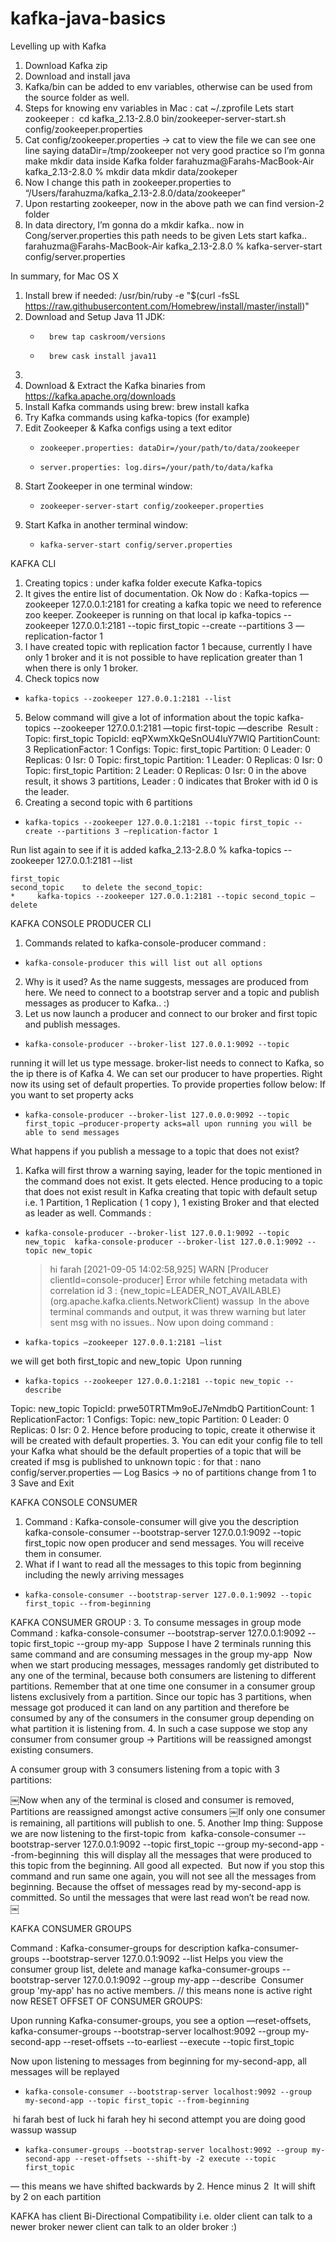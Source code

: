 # kafka-java-basics

Levelling up with Kafka

1. Download Kafka zip
2. Download and install java
3. Kafka/bin can be added to env variables, otherwise can be used from the source folder as well.
4. Steps for knowing env variables in Mac : cat ~/.zprofile
Lets start zookeeper :  cd kafka_2.13-2.8.0 bin/zookeeper-server-start.sh config/zookeeper.properties
1. Cat config/zookeeper.properties -> cat to view the file we can see one line saying dataDir=/tmp/zookeeper not very good practice so I’m gonna make mkdir data inside Kafka folder farahuzma@Farahs-MacBook-Air kafka_2.13-2.8.0 % mkdir data mkdir data/zookeper
2. Now I change this path in zookeeper.properties to “/Users/farahuzma/kafka_2.13-2.8.0/data/zookeeper”
3. Upon restarting zookeeper, now in the above path we can find version-2 folder
4. In data directory, I’m gonna do a mkdir kafka.. now in Cong/server.properties this path needs to be given
Lets start kafka..  farahuzma@Farahs-MacBook-Air kafka_2.13-2.8.0 % kafka-server-start config/server.properties

In summary, for Mac OS X
1. Install brew if needed: /usr/bin/ruby -e "$(curl -fsSL https://raw.githubusercontent.com/Homebrew/install/master/install)" 
2. Download and Setup Java 11 JDK:
    * 		brew tap caskroom/versions
    * 		brew cask install java11
3.   
4. Download & Extract the Kafka binaries from https://kafka.apache.org/downloads
5. Install Kafka commands using brew: brew install kafka
6. Try Kafka commands using kafka-topics (for example)
7. Edit Zookeeper & Kafka configs using a text editor
    *     zookeeper.properties: dataDir=/your/path/to/data/zookeeper
    *     server.properties: log.dirs=/your/path/to/data/kafka 
8. Start Zookeeper in one terminal window: 
    *     zookeeper-server-start config/zookeeper.properties
9. Start Kafka in another terminal window: 
    *     kafka-server-start config/server.properties


KAFKA CLI

1. Creating topics : under kafka folder execute Kafka-topics
2. It gives the entire list of documentation. Ok
Now do : Kafka-topics —zookeeper 127.0.0.1:2181 for creating a kafka topic we need to reference zoo keeper. Zookeeper is running on that local ip kafka-topics --zookeeper 127.0.0.1:2181 --topic first_topic --create --partitions 3 —replication-factor 1
3. I have created topic with replication factor 1 because, currently I have only 1 broker and it is not possible to have replication greater than 1 when there is only 1 broker.
4. Check topics now 
*     kafka-topics --zookeeper 127.0.0.1:2181 --list
5. Below command will give a lot of information about the topic kafka-topics --zookeeper 127.0.0.1:2181 —topic first-topic —describe  Result : Topic: first_topic	TopicId: eqPXwmXkQeSnOU4IuY7WlQ	PartitionCount: 3	ReplicationFactor: 1	Configs: 
	Topic: first_topic	Partition: 0	Leader: 0	Replicas: 0	Isr: 0
	Topic: first_topic	Partition: 1	Leader: 0	Replicas: 0	Isr: 0
	Topic: first_topic	Partition: 2	Leader: 0	Replicas: 0	Isr: 0 in the above result, it shows 3 partitions, Leader : 0 indicates that Broker with id 0 is the leader.
6. Creating a second topic with 6 partitions
*     kafka-topics --zookeeper 127.0.0.1:2181 --topic first_topic --create --partitions 3 —replication-factor 1
Run list again to see if it is added kafka_2.13-2.8.0 % kafka-topics --zookeeper 127.0.0.1:2181 --list                                                            

	first_topic
	second_topic 	to delete the second_topic:
	*     kafka-topics --zookeeper 127.0.0.1:2181 --topic second_topic —delete

KAFKA CONSOLE PRODUCER CLI

1. Commands related to kafka-console-producer command : 
*     kafka-console-producer this will list out all options
2. Why is it used? As the name suggests, messages are produced from here. We need to connect to a bootstrap server and a topic and publish messages as producer to Kafka.. :)
3. Let us now launch a producer and connect to our broker and first topic and publish messages.
*     kafka-console-producer --broker-list 127.0.0.1:9092 --topic 
running it will let us type message. broker-list needs to connect to Kafka, so the ip there is of Kafka
4. We can set our producer to have properties. Right now its using set of default properties. To provide properties follow below: If you want to set property acks
*     kafka-console-producer --broker-list 127.0.0.0:9092 --topic first_topic —producer-property acks=all upon running you will be able to send messages
What happens if you publish a message to a topic that does not exist? 
1. Kafka will first throw a warning saying, leader for the topic mentioned in the command does not exist. It gets elected. Hence producing to a topic that does not exist result in Kafka creating that topic with default setup i.e. 1 Partition, 1 Replication ( 1 copy ), 1 existing Broker and that elected as leader as well. Commands :
*     kafka-console-producer --broker-list 127.0.0.1:9092 --topic new_topic  kafka-console-producer --broker-list 127.0.0.1:9092 --topic new_topic  
	>hi farah
[2021-09-05 14:02:58,925] WARN [Producer clientId=console-producer] Error while fetching metadata 	with correlation id 3 : {new_topic=LEADER_NOT_AVAILABLE} (org.apache.kafka.clients.NetworkClient)
	>wassup 
In the above terminal commands and output, it was threw warning but later sent msg with no issues..
Now upon doing command : 
*     kafka-topics —zookeeper 127.0.0.1:2181 —list
we will get both first_topic and new_topic  Upon running 
*     kafka-topics --zookeeper 127.0.0.1:2181 --topic new_topic --describe
Topic: new_topic	TopicId: prwe50TRTMm9oEJ7eNmdbQ	PartitionCount: 1	ReplicationFactor: 1	Configs: 
Topic: new_topic	Partition: 0	Leader: 0	Replicas: 0	Isr: 0
2. Hence before producing to topic, create it otherwise it will be created with default properties.
3. You can edit your config file to tell your Kafka what should be the default properties of a topic that will be created if msg is published to unknown topic : for that : nano config/server.properties  — Log Basics -> no of partitions change from 1 to 3 Save and Exit

KAFKA CONSOLE CONSUMER

1. Command : Kafka-console-consumer will give you the description kafka-console-consumer --bootstrap-server 127.0.0.1:9092 --topic first_topic now open producer and send messages. You will receive them in consumer.
2. What if I want to read all the messages to this topic from beginning including the newly arriving messages
*     kafka-console-consumer --bootstrap-server 127.0.0.1:9092 --topic first_topic --from-beginning
KAFKA CONSUMER GROUP :
3. To consume messages in group mode Command : kafka-console-consumer --bootstrap-server 127.0.0.1:9092 --topic first_topic --group my-app  Suppose I have 2 terminals running this same command and are consuming messages in the group my-app  Now when we start producing messages, messages randomly get distributed to any one of the terminal, because both consumers are listening to different partitions. Remember that at one time one consumer in a consumer group listens exclusively from a partition. Since our topic has 3 partitions, when message got produced it can land on any partition and therefore be consumed by any of the consumers in the consumer group depending on what partition it is listening from.
4. In such a case suppose we stop any consumer from consumer group -> Partitions will be reassigned amongst existing consumers.

A consumer group with 3 consumers listening from a topic with 3 partitions: 


￼Now when any of the terminal is closed and consumer is removed, Partitions are reassigned amongst active consumers
￼If only one consumer is remaining, all partitions will publish to one.
5. Another Imp thing: Suppose we are now listening to the first-topic from  kafka-console-consumer --bootstrap-server 127.0.0.1:9092 --topic first_topic --group my-second-app --from-beginning  this will display all the messages that were produced to this topic from the beginning. All good all expected.  But now if you stop this command and run same one again, you will not see all the messages from beginning. Because the offset of messages read by my-second-app is committed. So until the messages that were last read won’t be read now.  
￼

KAFKA CONSUMER GROUPS

Command : Kafka-consumer-groups for description kafka-consumer-groups --bootstrap-server 127.0.0.1:9092 --list
Helps you view the consumer group list, delete and manage kafka-consumer-groups --bootstrap-server 127.0.0.1:9092 --group my-app --describe  Consumer group 'my-app' has no active members. // this means none is active right now
RESET OFFSET OF CONSUMER GROUPS:

Upon running Kafka-consumer-groups, you see a option —reset-offsets,   kafka-consumer-groups --bootstrap-server localhost:9092 --group my-second-app --reset-offsets --to-earliest --execute --topic first_topic

Now upon listening to messages from beginning for my-second-app, all messages will be replayed
*     kafka-console-consumer --bootstrap-server localhost:9092 --group my-second-app --topic first_topic --from-beginning
 hi farah
best of luck 
hi farah
hey
hi
second attempt
you are doing good
wassup
wassup

*     kafka-consumer-groups --bootstrap-server localhost:9092 --group my-second-app --reset-offsets --shift-by -2 execute --topic first_topic 
— this means we have shifted backwards by 2. Hence minus 2  It will shift by 2 on each partition


KAFKA has client Bi-Directional Compatibility i.e. older client can talk to a newer broker newer client can talk to an older broker :) 
